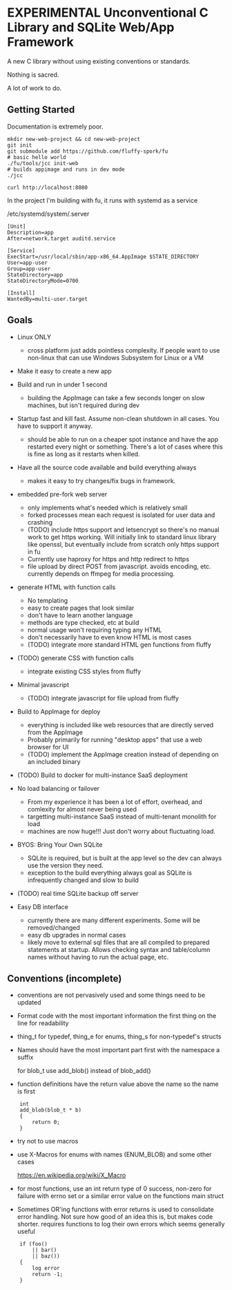 # EXPERIMENTAL Unconventional C Library and SQLite Web/App Framework

A new C library without using existing conventions or standards.

Nothing is sacred.

A lot of work to do.

## Getting Started

Documentation is extremely poor.


```
mkdir new-web-project && cd new-web-project
git init
git submodule add https://github.com/fluffy-spork/fu
# basic hello world
./fu/tools/jcc init-web
# builds appimage and runs in dev mode
./jcc

curl http://localhost:8080
```

In the project I'm building with fu, it runs with systemd as a service

/etc/systemd/system/<app>.server
```
[Unit]
Description=app
After=network.target auditd.service

[Service]
ExecStart=/usr/local/sbin/app-x86_64.AppImage $STATE_DIRECTORY
User=app-user
Group=app-user
StateDirectory=app
StateDirectoryMode=0700

[Install]
WantedBy=multi-user.target
```

## Goals

* Linux ONLY
  * cross platform just adds pointless complexity.  If people want to use non-linux that
    can use Windows Subsystem for Linux or a VM

* Make it easy to create a new app

* Build and run in under 1 second
  * building the AppImage can take a few seconds longer on slow machines, but
    isn't required during dev

* Startup fast and kill fast.  Assume non-clean shutdown in all cases.  You
  have to support it anyway.
  * should be able to run on a cheaper spot instance and have the app restarted
    every night or something.  There's a lot of cases where this is fine as
    long as it restarts when killed.

* Have all the source code available and build everything always
  * makes it easy to try changes/fix bugs in framework.

* embedded pre-fork web server
  * only implements what's needed which is relatively small
  * forked processes mean each request is isolated for user data and crashing
  * (TODO) include https support and letsencrypt so there's no manual work to
    get https working.  Will initially link to standard linux library like
    openssl, but eventually include from scratch only https support in fu
  * Currently use haproxy for https and http redirect to https
  * file upload by direct POST from javascript.  avoids encoding, etc.
    currently depends on ffmpeg for media processing.

* generate HTML with function calls
  * No templating
  * easy to create pages that look similar
  * don't have to learn another language
  * methods are type checked, etc at build
  * normal usage won't requiring typing any HTML
  * don't necessarily have to even know HTML is most cases
  * (TODO) integrate more standard HTML gen functions from fluffy

* (TODO) generate CSS with function calls
  * integrate existing CSS styles from fluffy

* Minimal javascript
  * (TODO) integrate javascript for file upload from fluffy

* Build to AppImage for deploy
  * everything is included like web resources that are directly served from the
    AppImage
  * Probably primarily for running "desktop apps" that use a web browser for UI
  * (TODO) implement the AppImage creation instead of depending on an included
    binary

* (TODO) Build to docker for multi-instance SaaS deployment

* No load balancing or failover
  * From my experience it has been a lot of effort, overhead, and comlexity for
    almost never being used
  * targetting multi-instance SaaS instead of multi-tenant monolith for load
  * machines are now huge!!!  Just don't worry about fluctuating load.

* BYOS: Bring Your Own SQLite
  * SQLite is required, but is built at the app level so the dev can always use
    the version they need.
  * exception to the build everything always goal as SQLite is infrequently
    changed and slow to build

* (TODO) real time SQLite backup off server

* Easy DB interface
  * currently there are many different experiments.  Some will be removed/changed
  * easy db upgrades in normal cases
  * likely move to external sql files that are all compiled to prepared
    statements at startup.  Allows checking syntax and table/column names
    without having to run the actual page, etc.


## Conventions (incomplete)
* conventions are not pervasively used and some things need to be updated

* Format code with the most important information the first thing on
  the line for readability

* thing_t for typedef, thing_e for enums, thing_s for non-typedef's structs

* Names should have the most important part first with the namespace a suffix

    for blob_t use add_blob() instead of blob_add()

* function definitions have the return value above the name so the name is first

```
    int
    add_blob(blob_t * b)
    {
        return 0;
    }
```

* try not to use macros

* use X-Macros for enums with names (ENUM_BLOB) and some other cases

    https://en.wikipedia.org/wiki/X_Macro

* for most functions, use an int return type of 0 success, non-zero for failure
  with errno set or a similar error value on the functions main struct

* Sometimes OR'ing functions with error returns is used to consolidate error handling.
  Not sure how good of an idea this is, but makes code shorter.  requires functions to
  log their own errors which seems generally useful

```
    if (foo()
        || bar()
        || baz())
    {
        log error
        return -1;
    }
```


